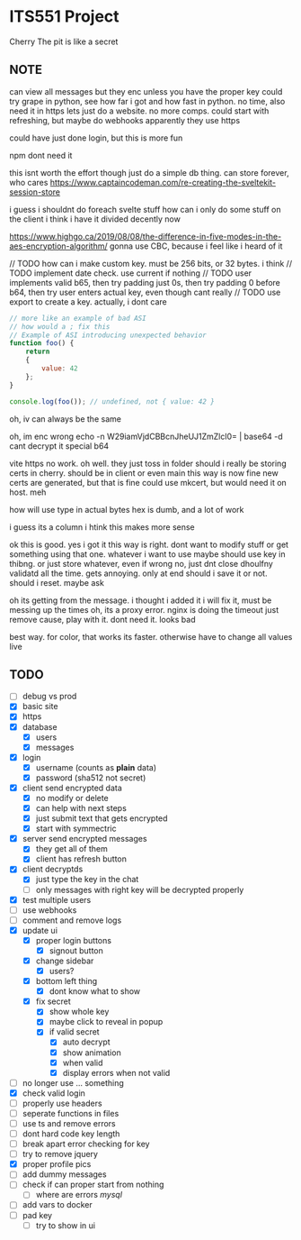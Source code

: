 # ITS551 Project
Cherry
The pit is like a secret

## NOTE
can view all messages but they enc unless you have the proper key
could try grape in python, see how far i got and how fast in python. no time, also need it in https
lets just do a website. no more comps. 
could start with refreshing, but maybe do webhooks
apparently they use https

could have just done login, but this is more fun

npm dont need it

this isnt worth the effort though
just do a simple db thing. can store forever, who cares
https://www.captaincodeman.com/re-creating-the-sveltekit-session-store

i guess i shouldnt do foreach svelte stuff
how can i only do some stuff on the client
i think i have it divided decently now

https://www.highgo.ca/2019/08/08/the-difference-in-five-modes-in-the-aes-encryption-algorithm/
gonna use CBC, because i feel like i heard of it

// TODO how can i make custom key. must be 256 bits, or 32 bytes. i think
// TODO implement date check. use current if nothing
// TODO user implements valid b65, then try padding just 0s, then try padding 0 before b64, then try user enters actual key, even though cant really
// TODO use export to create a key. actually, i dont care

```js
// more like an example of bad ASI
// how would a ; fix this
// Example of ASI introducing unexpected behavior
function foo() {
    return
    {
        value: 42
    };
}

console.log(foo()); // undefined, not { value: 42 }

```

oh, iv can always be the same

oh, im enc wrong
echo -n W29iamVjdCBBcnJheUJ1ZmZlcl0= | base64 -d
cant decrypt it
special b64

vite https no work. oh well. they just toss in folder
should i really be storing certs in cherry. should be in client or even main
this way is now fine
new certs are generated, but that is fine
could use mkcert, but would need it on host. meh

how will use type in actual bytes
hex is dumb, and a lot of work

i guess its a column
i htink this makes more sense

ok this is good. yes i got it
this way is right. dont want to modify stuff
or get something
using that one. whatever i want to use
maybe should use key in thibng. or just store whatever, even if wrong
no, just dnt close
dhoulfny validatd all the time. gets annoying. only at end
should i save it or not. should i reset. maybe ask

oh its getting from the message. i thought i added it
i will fix it, must be messing up the times
oh, its a proxy error. nginx is doing the timeout
just remove cause, play with it. dont need it. looks bad

best way. for color, that works
its faster. otherwise have to change all values live

## TODO
- [ ] debug vs prod
- [x] basic site
- [x] https
- [x] database
  - [x] users
  - [x] messages
- [x] login
  - [x] username (counts as **plain** data)
  - [x] password (sha512 not secret)
- [x] client send encrypted data
  - [x] no modify or delete
  - [x] can help with next steps
  - [x] just submit text that gets encrypted
  - [x] start with symmectric
- [x] server send encrypted messages
  - [x] they get all of them
  - [x] client has refresh button
- [x] client decryptds
  - [x] just type the key in the chat
  - [ ] only messages with right key will be decrypted properly
- [x] test multiple users
- [ ] use webhooks
- [ ] comment and remove logs
- [x] update ui
  - [x] proper login buttons
    - [x] signout button
  - [x] change sidebar
    - [x] users?
  - [x] bottom left thing
    - [x] dont know what to show
  - [x] fix secret
    - [x] show whole key
    - [x] maybe click to reveal in popup
    - [x] if valid secret
      - [x] auto decrypt
      - [x] show animation
      - [x] when valid
      - [x] display errors when not valid
- [ ] no longer use ... something
- [x] check valid login
- [ ] properly use headers
- [ ] seperate functions in files
- [ ] use ts and remove errors
- [ ] dont hard code key length
- [ ] break apart error checking for key
- [ ] try to remove jquery
- [x] proper profile pics
- [ ] add dummy messages
- [ ] check if can proper start from nothing
  - [ ] where are errors *mysql*
- [ ] add vars to docker
- [ ] pad key
  - [ ] try to show in ui
